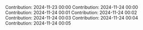 Contribution: 2024-11-23 00:00
Contribution: 2024-11-24 00:00
Contribution: 2024-11-24 00:01
Contribution: 2024-11-24 00:02
Contribution: 2024-11-24 00:03
Contribution: 2024-11-24 00:04
Contribution: 2024-11-24 00:05
